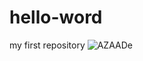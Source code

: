 # hello-word
my first repository
![AZAADe](https://user-images.githubusercontent.com/95159945/143732099-9a0d6562-3d71-4a9a-bfa0-50ce825067b3.png)

